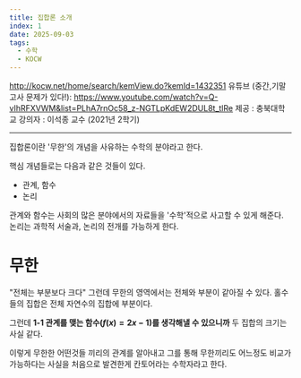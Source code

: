 ```yaml
---
title: 집합론 소개
index: 1
date: 2025-09-03
tags:
  - 수학
  - KOCW
---
```


http://kocw.net/home/search/kemView.do?kemId=1432351
유튜브 (중간,기말고사 문제가 있다!): https://www.youtube.com/watch?v=Q-vIhRFXVWM&list=PLhA7rnOc58_z-NGTLpKdEW2DUL8t_tlRe
제공 : 충북대학교
강의자 : 이석종 교수 (2021년 2학기)

---

집합론이란 '무한'의 개념을 사유하는 수학의 분야라고 한다.

핵심 개념들로는 다음과 같은 것들이 있다.

- 관계, 함수
- 논리

관계와 함수는 사회의 많은 분야에서의 자료들을 '수학'적으로 사고할 수 있게 해준다.
논리는 과학적 서술과, 논리의 전개를 가능하게 한다.

# 무한

"전체는 부분보다 크다"
그런데 무한의 영역에서는 전체와 부분이 같아질 수 있다.
홀수들의 집합은 전체 자연수의 집합에 부분이다.

그런데 **1-1 관계를 맺는 함수($f(x)=2x-1$)를 생각해낼 수 있으니까** 두 집합의 크기는 사실 같다.

이렇게 무한한 어떤것들 끼리의 관계를 알아내고 그를 통해 무한끼리도 어느정도 비교가 가능하다는 사실을 처음으로 발견한게 칸토어라는 수학자라고 한다.
